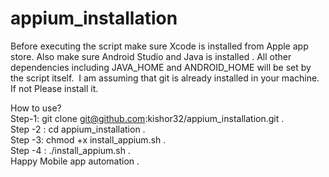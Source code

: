# appium_installation

Before executing the script make sure Xcode is installed from Apple app store. Also make sure Android Studio and Java is installed .
All other dependencies including JAVA_HOME and ANDROID_HOME will be set by the script itself. 
I am assuming that git is already installed in your machine. If not Please install it.

How to use?   
Step-1:  git clone git@github.com:kishor32/appium_installation.git .   
Step -2 : cd appium_installation .       
Step -3:  chmod +x install_appium.sh .     
Step -4 : ./install_appium.sh .   
Happy Mobile app automation .   
